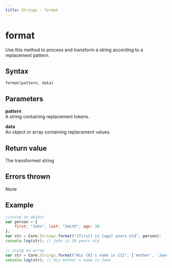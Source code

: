 ```yaml
---
title: Strings - format
---
```


# format
Use this method to process and transform a string according to a replacement pattern.
 

## Syntax
`format(pattern, data)`


## Parameters

**pattern**  
A string containing replacement tokens.

**data**  
An object or array containing replacement values.


## Return value
The transformed string


## Errors thrown
None


## Example

```javascript
//using an object
var person = {
    first: "John", last: "Smith", age: 30
};
var str = Core.Strings.format("{first} is {age} years old", person);
console.log(str); // John is 30 years old
 
// using an array
var str = Core.Strings.format("His {0}'s name is {1}", ['mother', 'Jane']);
console.log(str); // His mother's name is Jane
```

